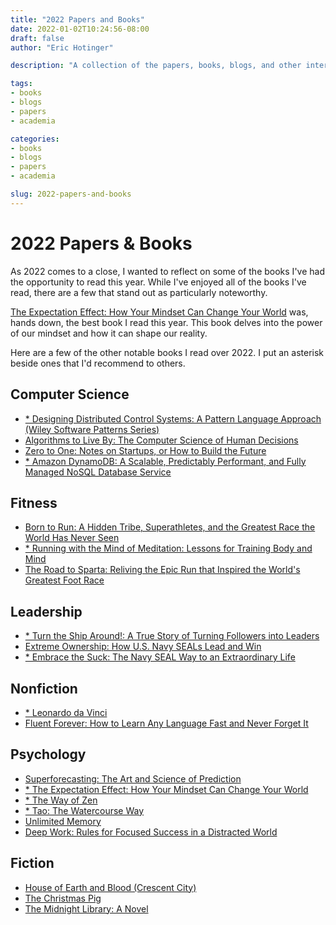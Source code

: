 ```yaml
---
title: "2022 Papers and Books"
date: 2022-01-02T10:24:56-08:00
draft: false
author: "Eric Hotinger"

description: "A collection of the papers, books, blogs, and other interesting tidbits I've read in 2022."

tags:
- books
- blogs
- papers
- academia

categories:
- books
- blogs
- papers
- academia

slug: 2022-papers-and-books
---
```


# 2022 Papers & Books

As 2022 comes to a close, I wanted to reflect on some of the books I've had the opportunity to read this year. While I've enjoyed all of the books I've read, there are a few that stand out as particularly noteworthy.

[The Expectation Effect: How Your Mindset Can Change Your World](https://www.amazon.com/Expectation-Effect-Mindset-Change-World/dp/B094DWPMQB) was, hands down, the best book I read this year. This book delves into the power of our mindset and how it can shape our reality.

Here are a few of the other notable books I read over 2022. I put an asterisk beside ones that I'd recommend to others.

## Computer Science
- [* Designing Distributed Control Systems: A Pattern Language Approach (Wiley Software Patterns Series)](https://www.amazon.com/gp/product/1118694155)
- [Algorithms to Live By: The Computer Science of Human Decisions](https://www.amazon.com/Algorithms-to-Live-By-audiobook/dp/B01D24NAL6)
- [Zero to One: Notes on Startups, or How to Build the Future](https://www.amazon.com/Zero-to-One-audiobook/dp/B00M284NY2)
- [* Amazon DynamoDB: A Scalable, Predictably Performant, and Fully Managed NoSQL Database Service](https://www.usenix.org/system/files/atc22-elhemali.pdf)

## Fitness
- [Born to Run: A Hidden Tribe, Superathletes, and the Greatest Race the World Has Never Seen](https://www.amazon.com/gp/product/0394733118)
- [* Running with the Mind of Meditation: Lessons for Training Body and Mind](https://www.amazon.com/Running-Mind-Meditation-Lessons-Training/dp/B01EK5P2H6)
- [The Road to Sparta: Reliving the Epic Run that Inspired the World's Greatest Foot Race](https://www.amazon.com/Road-Sparta-Reliving-Inspired-Greatest/dp/1760295329)

## Leadership
- [* Turn the Ship Around!: A True Story of Turning Followers into Leaders](https://www.amazon.com/Turn-Ship-Around-Turning-Followers/dp/B08V4TFFCK)
- [Extreme Ownership: How U.S. Navy SEALs Lead and Win](https://www.amazon.com/Extreme-Ownership-audiobook/dp/B015TM0RM4)
- [* Embrace the Suck: The Navy SEAL Way to an Extraordinary Life](https://www.amazon.com/Embrace-Suck-Navy-SEAL-Extraordinary/dp/B08R7TR5D9)

## Nonfiction
- [* Leonardo da Vinci](https://www.amazon.com/Leonardo-Vinci-Walter-Isaacson/dp/1501139150)
- [Fluent Forever: How to Learn Any Language Fast and Never Forget It](https://www.amazon.com/Fluent-Forever-Gabriel-Wyner-audiobook/dp/B06X1GK1D1)

## Psychology
- [Superforecasting: The Art and Science of Prediction](https://www.amazon.com/Superforecasting-audiobook/dp/B0131HGPQQ)
- [* The Expectation Effect: How Your Mindset Can Change Your World](https://www.amazon.com/Expectation-Effect-Mindset-Change-World/dp/B094DWPMQB)
- [* The Way of Zen](https://www.amazon.com/gp/product/0375705104)
- [* Tao: The Watercourse Way](https://www.amazon.com/gp/product/0394733118)
- [Unlimited Memory](https://www.amazon.com/Unlimited-Memory-Kevin-Horsley-audiobook/dp/B01J6MGMQS)
- [Deep Work: Rules for Focused Success in a Distracted World](https://www.amazon.com/Deep-Work-Cal-Newport-audiobook/dp/B0189PVAWY)

## Fiction
- [House of Earth and Blood (Crescent City)](https://www.amazon.com/gp/product/1635574048)
- [The Christmas Pig](https://www.amazon.com/The-Christmas-Pig/dp/B092NW9S7H)
- [The Midnight Library: A Novel](https://www.amazon.com/The-Midnight-Library-A-Novel/dp/B085S8BSYS)